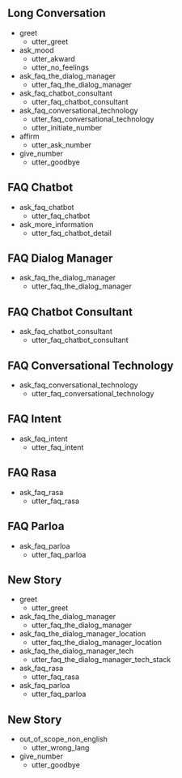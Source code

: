 ## Long Conversation
* greet
  - utter_greet
* ask_mood
  - utter_akward
  - utter_no_feelings
* ask_faq_the_dialog_manager
  - utter_faq_the_dialog_manager
* ask_faq_chatbot_consultant
  - utter_faq_chatbot_consultant
* ask_faq_conversational_technology
  - utter_faq_conversational_technology
  - utter_initiate_number
* affirm
  - utter_ask_number
* give_number
  - utter_goodbye

## FAQ Chatbot
* ask_faq_chatbot
    - utter_faq_chatbot
* ask_more_information
    - utter_faq_chatbot_detail

## FAQ Dialog Manager
* ask_faq_the_dialog_manager
  - utter_faq_the_dialog_manager

## FAQ Chatbot Consultant
* ask_faq_chatbot_consultant
  - utter_faq_chatbot_consultant

## FAQ Conversational Technology
* ask_faq_conversational_technology
  - utter_faq_conversational_technology

## FAQ Intent
* ask_faq_intent
  - utter_faq_intent

## FAQ Rasa
* ask_faq_rasa
  - utter_faq_rasa

## FAQ Parloa
* ask_faq_parloa
  - utter_faq_parloa

## New Story

* greet
    - utter_greet
* ask_faq_the_dialog_manager
    - utter_faq_the_dialog_manager
* ask_faq_the_dialog_manager_location
    - utter_faq_the_dialog_manager_location
* ask_faq_the_dialog_manager_tech
    - utter_faq_the_dialog_manager_tech_stack
* ask_faq_rasa
    - utter_faq_rasa
* ask_faq_parloa
    - utter_faq_parloa

## New Story

* out_of_scope_non_english
    - utter_wrong_lang
* give_number
    - utter_goodbye
